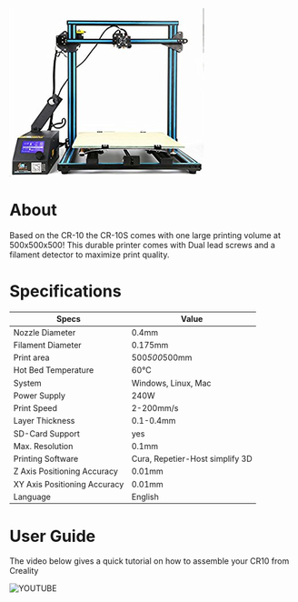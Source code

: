 ![](img/cr10s.jpg)

# About

Based on the CR-10 the CR-10S comes with one large printing volume at 500x500x500! This durable printer comes with Dual lead screws and a filament detector to maximize print quality.


# Specifications

|Specs|Value
|-|-|
|Nozzle Diameter| 0.4mm  
|Filament Diameter| 0.175mm
|Print area| 500*500*500mm  
|Hot Bed Temperature| 60°C  
|System| Windows, Linux, Mac  
|Power Supply| 240W
|Print Speed| 2-200mm/s  
|Layer Thickness| 0.1-0.4mm      
|SD-Card Support| yes 
|Max. Resolution| 0.1mm   
|Printing Software| Cura, Repetier-Host simplify 3D   
|Z Axis Positioning Accuracy| 0.01mm    
|XY Axis Positioning Accuracy| 0.01mm  
|Language| English

# User Guide

The video below gives a quick tutorial on how to assemble your CR10 from Creality

![YOUTUBE](QmSxPRWlGjQ)